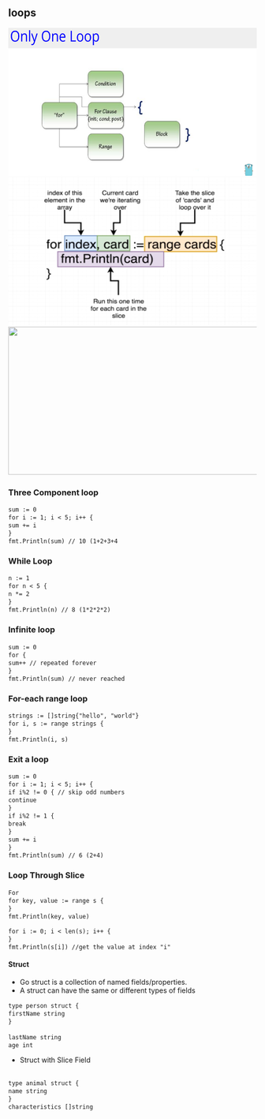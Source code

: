 ## loops


<img src="./img/LOOP.png" width="600" height="300" />
<img src="./img/loop_for.png" width="600" height="300" />
<img src="./img/variables2.png" width="600" height="300" />



### Three Component loop
```
sum := 0
for i := 1; i < 5; i++ {
sum += i
}
fmt.Println(sum) // 10 (1+2+3+4
```
### While Loop

```
n := 1
for n < 5 {
n *= 2
}
fmt.Println(n) // 8 (1*2*2*2)
```
### Infinite loop
```
sum := 0
for {
sum++ // repeated forever
}
fmt.Println(sum) // never reached
```
### For-each range loop

```
strings := []string{"hello", "world"}
for i, s := range strings {
}
fmt.Println(i, s)
```
### Exit a loop
```
sum := 0
for i := 1; i < 5; i++ {
if i%2 != 0 { // skip odd numbers
continue
}
if i%2 != 1 {
break
}
sum += i
}
fmt.Println(sum) // 6 (2+4)
```



### Loop Through Slice

```
For
for key, value := range s {
}
fmt.Println(key, value)
```

```
for i := 0; i < len(s); i++ {
}
fmt.Println(s[i]) //get the value at index "i"
```

#### Struct

* Go struct is a collection of named fields/properties.
* A struct can have the same or different types of fields

```
type person struct {
firstName string
}

lastName string
age int
```
* Struct with Slice Field
```

type animal struct {
name string
}
characteristics []string
```
